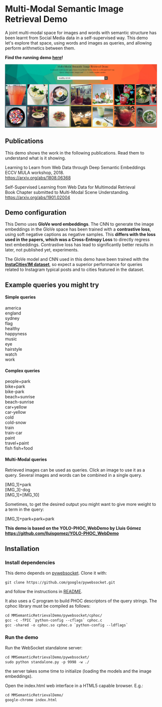 # Multi-Modal Semantic Image Retrieval Demo

A joint multi-modal space for images and words with semantic structure has been learnt from Social Media data in a self-supervised way.
This demo let's explore that space, using words and images as queries, and allowing perform arithmetics between them.

**Find the running demo [here](https://gombru.github.io/MMSemanticRetrievalDemo/)!**

![demo_img](demo.png)

## Publications

This demo shows the work in the following publications. Read them to understand what is it showing.

Learning to Learn from Web Data through Deep Semantic Embeddings  
ECCV MULA workshop, 2018.  
https://arxiv.org/abs/1808.06368  

Self-Supervised Learning from Web Data for Multimodal Retrieval  
Book Chapter submitted to Multi-Modal Scene Understanding.  
https://arxiv.org/abs/1901.02004  

## Demo configuration

This Demo uses **GloVe word embeddings**. The CNN to generate the image embeddings in the GloVe space has been trained with a **contrastive
loss**, using soft negative captions as negative samples. This **differs with the loss used in the papers, which was a Cross-Entropy Loss** to directly regress text embeddings. 
Contrastive loss has lead to significantly better results in later, not published yet, experiments.

The GloVe model and CNN used in this demo have been trained with the **[InstaCities1M dataset](https://gombru.github.io/2018/08/01/InstaCities1M/)**, so expect a superior performance for queries related to Instagram typical posts and to cities featured in the dataset.

## Example queries you might try

#### Simple queries
america  
england  
sydney  
flag  
healthy  
happyness  
music  
eye  
hairstyle  
watch  
work  

#### Complex queries
people+park  
bike+park   
bike-park  
beach+sunrise  
beach-sunrise  
car+yellow  
car-yellow  
cold  
cold-snow  
train  
train-car  
paint  
travel+paint  
fish
fish+food

#### Multi-Modal queries
Retrieved images can be used as queries. Click an image to use it as a query.
Several images and words can be combined in a single query.

[IMG_1]+park  
[IMG_3]-dog  
[IMG_1]+[IMG_10]  

Sometimes, to get the desired output you might want to give more weight to a term in the query:

[IMG_1]+park+park+park




**This demo is based on the YOLO-PHOC_WebDemo by Lluis Gómez https://github.com/lluisgomez/YOLO-PHOC_WebDemo**


## Installation

### Install dependencies

This demo depends on [pywebsocket](https://github.com/google/pywebsocket/). Clone it with:

```
git clone https://github.com/google/pywebsocket.git
```

and follow the instructions in [README](https://github.com/google/pywebsocket/blob/master/README).

It also uses a C program to build PHOC descriptors of the query strings. The cphoc library must be compiled as follows:

```
cd MMSemanticRetrievalDemo/pywebsocket/cphoc/
gcc -c -fPIC `python-config --cflags` cphoc.c
gcc -shared -o cphoc.so cphoc.o `python-config --ldflags`
```

### Run the demo

Run the WebSocket standalone server:

```
cd MMSemanticRetrievalDemo/pywebsocket/
sudo python standalone.py -p 9998 -w ./
```
the server takes some time to initialize (loading the models and the image embeddings).


Open the index.html web interface in a HTML5 capable browser. E.g.:

```
cd MMSemanticRetrievalDemo/
google-chrome index.html
```
